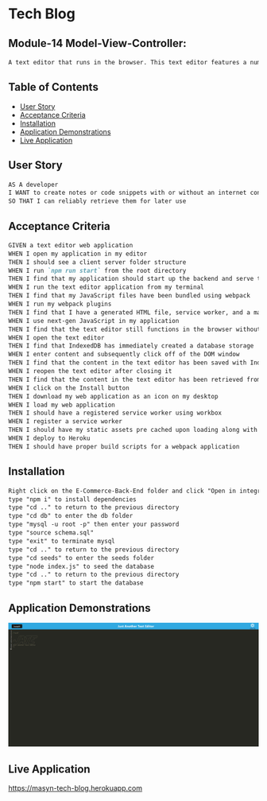 # Tech Blog

## Module-14 Model-View-Controller:
```md
A text editor that runs in the browser. This text editor features a number of data persistence techniques that serve as redundancy in case one of the options is not supported by the browser. This application also functions offline.
```

## Table of Contents

 * [User Story](#user-story)
 * [Acceptance Criteria](#acceptance-criteria)
 * [Installation](#installation)
 * [Application Demonstrations](#application-demonstrations)
 * [Live Application](#Live-Application)

## User Story

```md
AS A developer
I WANT to create notes or code snippets with or without an internet connection
SO THAT I can reliably retrieve them for later use
```

## Acceptance Criteria

```md
GIVEN a text editor web application
WHEN I open my application in my editor
THEN I should see a client server folder structure
WHEN I run `npm run start` from the root directory
THEN I find that my application should start up the backend and serve the client
WHEN I run the text editor application from my terminal
THEN I find that my JavaScript files have been bundled using webpack
WHEN I run my webpack plugins
THEN I find that I have a generated HTML file, service worker, and a manifest file
WHEN I use next-gen JavaScript in my application
THEN I find that the text editor still functions in the browser without errors
WHEN I open the text editor
THEN I find that IndexedDB has immediately created a database storage
WHEN I enter content and subsequently click off of the DOM window
THEN I find that the content in the text editor has been saved with IndexedDB
WHEN I reopen the text editor after closing it
THEN I find that the content in the text editor has been retrieved from our IndexedDB
WHEN I click on the Install button
THEN I download my web application as an icon on my desktop
WHEN I load my web application
THEN I should have a registered service worker using workbox
WHEN I register a service worker
THEN I should have my static assets pre cached upon loading along with subsequent pages and static assets
WHEN I deploy to Heroku
THEN I should have proper build scripts for a webpack application
```
## Installation

```md
Right click on the E-Commerce-Back-End folder and click "Open in integrated terminal" 
type "npm i" to install dependencies
type "cd .." to return to the previous directory
type "cd db" to enter the db folder
type "mysql -u root -p" then enter your password
type "source schema.sql"
type "exit" to terminate mysql
type "cd .." to return to the previous directory
type "cd seeds" to enter the seeds folder
type "node index.js" to seed the database
type "cd .." to return to the previous directory
type "npm start" to start the database
```

## Application Demonstrations

![](./assets/demo.png)

## Live Application

https://masyn-tech-blog.herokuapp.com